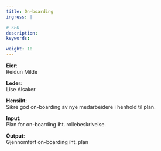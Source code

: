 ```yaml
---
title: On-boarding
ingress: |

# SEO
description:
keywords:

weight: 10
---
```


**Eier**:  
Reidun Milde

**Leder**:  
Lise Alsaker

**Hensikt**:  
Sikre god on-boarding av nye medarbeidere i henhold til plan.

**Input**:  
Plan for on-boarding iht. rollebeskrivelse.

**Output**:  
Gjennomført on-boarding iht. plan
